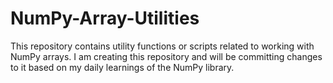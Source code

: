 # NumPy-Array-Utilities
 This repository contains utility functions or scripts related to working with NumPy arrays.
I am creating this repository and will be committing changes to it based on my daily learnings of the NumPy library. 
